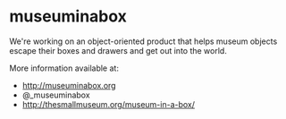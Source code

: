 # museuminabox
We're working on an object-oriented product that helps museum objects escape their boxes and drawers and get out into the world.

More information available at:
* http://museuminabox.org
* @_museuminabox
* http://thesmallmuseum.org/museum-in-a-box/
